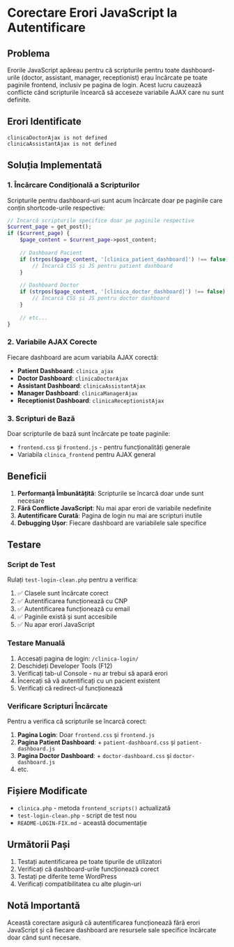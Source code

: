 # Corectare Erori JavaScript la Autentificare

## Problema
Erorile JavaScript apăreau pentru că scripturile pentru toate dashboard-urile (doctor, assistant, manager, receptionist) erau încărcate pe toate paginile frontend, inclusiv pe pagina de login. Acest lucru cauzează conflicte când scripturile încearcă să acceseze variabile AJAX care nu sunt definite.

## Erori Identificate
```
clinicaDoctorAjax is not defined
clinicaAssistantAjax is not defined
```

## Soluția Implementată

### 1. Încărcare Condițională a Scripturilor
Scripturile pentru dashboard-uri sunt acum încărcate doar pe paginile care conțin shortcode-urile respective:

```php
// Încarcă scripturile specifice doar pe paginile respective
$current_page = get_post();
if ($current_page) {
    $page_content = $current_page->post_content;
    
    // Dashboard Pacient
    if (strpos($page_content, '[clinica_patient_dashboard]') !== false) {
        // Încarcă CSS și JS pentru patient dashboard
    }
    
    // Dashboard Doctor
    if (strpos($page_content, '[clinica_doctor_dashboard]') !== false) {
        // Încarcă CSS și JS pentru doctor dashboard
    }
    
    // etc...
}
```

### 2. Variabile AJAX Corecte
Fiecare dashboard are acum variabila AJAX corectă:

- **Patient Dashboard**: `clinica_ajax`
- **Doctor Dashboard**: `clinicaDoctorAjax`
- **Assistant Dashboard**: `clinicaAssistantAjax`
- **Manager Dashboard**: `clinicaManagerAjax`
- **Receptionist Dashboard**: `clinicaReceptionistAjax`

### 3. Scripturi de Bază
Doar scripturile de bază sunt încărcate pe toate paginile:
- `frontend.css` și `frontend.js` - pentru funcționalități generale
- Variabila `clinica_frontend` pentru AJAX general

## Beneficii

1. **Performanță Îmbunătățită**: Scripturile se încarcă doar unde sunt necesare
2. **Fără Conflicte JavaScript**: Nu mai apar erori de variabile nedefinite
3. **Autentificare Curată**: Pagina de login nu mai are scripturi inutile
4. **Debugging Ușor**: Fiecare dashboard are variabilele sale specifice

## Testare

### Script de Test
Rulați `test-login-clean.php` pentru a verifica:

1. ✅ Clasele sunt încărcate corect
2. ✅ Autentificarea funcționează cu CNP
3. ✅ Autentificarea funcționează cu email
4. ✅ Paginile există și sunt accesibile
5. ✅ Nu apar erori JavaScript

### Testare Manuală

1. Accesați pagina de login: `/clinica-login/`
2. Deschideți Developer Tools (F12)
3. Verificați tab-ul Console - nu ar trebui să apară erori
4. Încercați să vă autentificați cu un pacient existent
5. Verificați că redirect-ul funcționează

### Verificare Scripturi Încărcate

Pentru a verifica că scripturile se încarcă corect:

1. **Pagina Login**: Doar `frontend.css` și `frontend.js`
2. **Pagina Patient Dashboard**: + `patient-dashboard.css` și `patient-dashboard.js`
3. **Pagina Doctor Dashboard**: + `doctor-dashboard.css` și `doctor-dashboard.js`
4. etc.

## Fișiere Modificate

- `clinica.php` - metoda `frontend_scripts()` actualizată
- `test-login-clean.php` - script de test nou
- `README-LOGIN-FIX.md` - această documentație

## Următorii Pași

1. Testați autentificarea pe toate tipurile de utilizatori
2. Verificați că dashboard-urile funcționează corect
3. Testați pe diferite teme WordPress
4. Verificați compatibilitatea cu alte plugin-uri

## Notă Importantă

Această corectare asigură că autentificarea funcționează fără erori JavaScript și că fiecare dashboard are resursele sale specifice încărcate doar când sunt necesare. 
